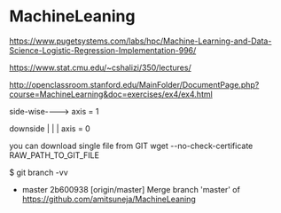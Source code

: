 # MachineLeaning

https://www.pugetsystems.com/labs/hpc/Machine-Learning-and-Data-Science-Logistic-Regression-Implementation-996/

https://www.stat.cmu.edu/~cshalizi/350/lectures/

http://openclassroom.stanford.edu/MainFolder/DocumentPage.php?course=MachineLearning&doc=exercises/ex4/ex4.html


 side-wise----> axis = 1
 
 downside
 |
 |
 |
 axis = 0
 
 you can download single file from GIT
 wget --no-check-certificate RAW_PATH_TO_GIT_FILE


$ git branch -vv
* master 2b600938 [origin/master] Merge branch 'master' of https://github.com/amitsuneja/MachineLeaning

